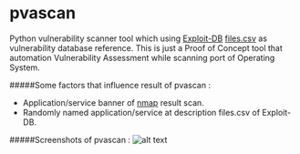 # pvascan
Python vulnerability scanner tool which using [Exploit-DB](http://www.exploit-db.com/) [files.csv](https://raw.githubusercontent.com/offensive-security/exploit-database/master/files.csv) as vulnerability database reference. 
This is just a Proof of Concept tool that automation Vulnerability Assessment while scanning port of Operating System.

#####Some factors that influence result of pvascan :
* Application/service banner of [nmap](https://nmap.org/) result scan.
* Randomly named application/service at description files.csv of Exploit-DB.

#####Screenshots of pvascan :
![alt text][sc1]

[sc1]: https://lh3.googleusercontent.com/-9GWz23RliXQ/VgqJ8IlLIAI/AAAAAAAAB_I/M6qkhILKkQI/h409/pvascandemo.png "default scan"
[sc2]: https://lh3.googleusercontent.com/-joWUyeeOIrQ/VgqKNTisfhI/AAAAAAAAB_Q/NTmjeKln5JU/h409/pvascandemop.png "port scan"
